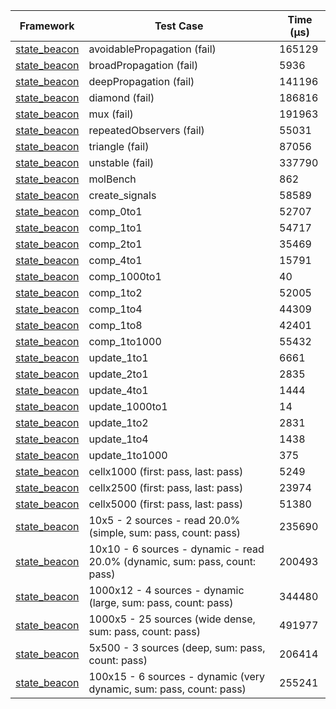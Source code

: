 | Framework | Test Case | Time (μs) |
| --- | --- | --- |
| [state_beacon](https://github.com/jinyus/dart_beacon) | avoidablePropagation (fail) | 165129 |
| [state_beacon](https://github.com/jinyus/dart_beacon) | broadPropagation (fail) | 5936 |
| [state_beacon](https://github.com/jinyus/dart_beacon) | deepPropagation (fail) | 141196 |
| [state_beacon](https://github.com/jinyus/dart_beacon) | diamond (fail) | 186816 |
| [state_beacon](https://github.com/jinyus/dart_beacon) | mux (fail) | 191963 |
| [state_beacon](https://github.com/jinyus/dart_beacon) | repeatedObservers (fail) | 55031 |
| [state_beacon](https://github.com/jinyus/dart_beacon) | triangle (fail) | 87056 |
| [state_beacon](https://github.com/jinyus/dart_beacon) | unstable (fail) | 337790 |
| [state_beacon](https://github.com/jinyus/dart_beacon) | molBench | 862 |
| [state_beacon](https://github.com/jinyus/dart_beacon) | create_signals | 58589 |
| [state_beacon](https://github.com/jinyus/dart_beacon) | comp_0to1 | 52707 |
| [state_beacon](https://github.com/jinyus/dart_beacon) | comp_1to1 | 54717 |
| [state_beacon](https://github.com/jinyus/dart_beacon) | comp_2to1 | 35469 |
| [state_beacon](https://github.com/jinyus/dart_beacon) | comp_4to1 | 15791 |
| [state_beacon](https://github.com/jinyus/dart_beacon) | comp_1000to1 | 40 |
| [state_beacon](https://github.com/jinyus/dart_beacon) | comp_1to2 | 52005 |
| [state_beacon](https://github.com/jinyus/dart_beacon) | comp_1to4 | 44309 |
| [state_beacon](https://github.com/jinyus/dart_beacon) | comp_1to8 | 42401 |
| [state_beacon](https://github.com/jinyus/dart_beacon) | comp_1to1000 | 55432 |
| [state_beacon](https://github.com/jinyus/dart_beacon) | update_1to1 | 6661 |
| [state_beacon](https://github.com/jinyus/dart_beacon) | update_2to1 | 2835 |
| [state_beacon](https://github.com/jinyus/dart_beacon) | update_4to1 | 1444 |
| [state_beacon](https://github.com/jinyus/dart_beacon) | update_1000to1 | 14 |
| [state_beacon](https://github.com/jinyus/dart_beacon) | update_1to2 | 2831 |
| [state_beacon](https://github.com/jinyus/dart_beacon) | update_1to4 | 1438 |
| [state_beacon](https://github.com/jinyus/dart_beacon) | update_1to1000 | 375 |
| [state_beacon](https://github.com/jinyus/dart_beacon) | cellx1000 (first: pass, last: pass) | 5249 |
| [state_beacon](https://github.com/jinyus/dart_beacon) | cellx2500 (first: pass, last: pass) | 23974 |
| [state_beacon](https://github.com/jinyus/dart_beacon) | cellx5000 (first: pass, last: pass) | 51380 |
| [state_beacon](https://github.com/jinyus/dart_beacon) | 10x5 - 2 sources - read 20.0% (simple, sum: pass, count: pass) | 235690 |
| [state_beacon](https://github.com/jinyus/dart_beacon) | 10x10 - 6 sources - dynamic - read 20.0% (dynamic, sum: pass, count: pass) | 200493 |
| [state_beacon](https://github.com/jinyus/dart_beacon) | 1000x12 - 4 sources - dynamic (large, sum: pass, count: pass) | 344480 |
| [state_beacon](https://github.com/jinyus/dart_beacon) | 1000x5 - 25 sources (wide dense, sum: pass, count: pass) | 491977 |
| [state_beacon](https://github.com/jinyus/dart_beacon) | 5x500 - 3 sources (deep, sum: pass, count: pass) | 206414 |
| [state_beacon](https://github.com/jinyus/dart_beacon) | 100x15 - 6 sources - dynamic (very dynamic, sum: pass, count: pass) | 255241 |
